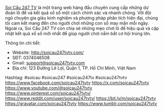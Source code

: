 [Soi Cầu 247 TV](http://soicau247tvtv.com/ ) là một trang web hàng đầu chuyên cung cấp những dự đoán lô đề và kết quả xổ số một cách chính xác và nhanh chóng. Với đội ngũ chuyên gia giàu kinh nghiệm và phương pháp phân tích hiện đại, chúng tôi cam kết mang đến cho người chơi những con số may mắn mỗi ngày. Ngoài ra, Soi Cầu 247 TV còn chia sẻ những mẹo chơi lô đề hiệu quả và cập nhật kết quả xổ số mới nhất để giúp người chơi nắm bắt cơ hội trúng lớn.

Thông tin chi tiết: 
- Website: http://soicau247tvtv.com/ 
- SĐT: 0374046508 
- Gmail: support@soicau247tvtv.com 
- Địa chỉ: 123 Đường Lê Lợi, Quận 1, TP. Hồ Chí Minh, Việt Nam

Hashtag: #soicau #soicau247 #soicau247tv #soicau247tvtv 
https://www.facebook.com/soicau247tvtv
https://x.com/soicau247tvtv
https://www.youtube.com/@soicau247tvtv
https://www.pinterest.com/soicau247tvtv/
https://www.reddit.com/user/soicau247tvtv/
https://bit.ly/m/soicau247tvtv
https://gravatar.com/soicau247tvtv
https://www.tumblr.com/soicau247tvtv